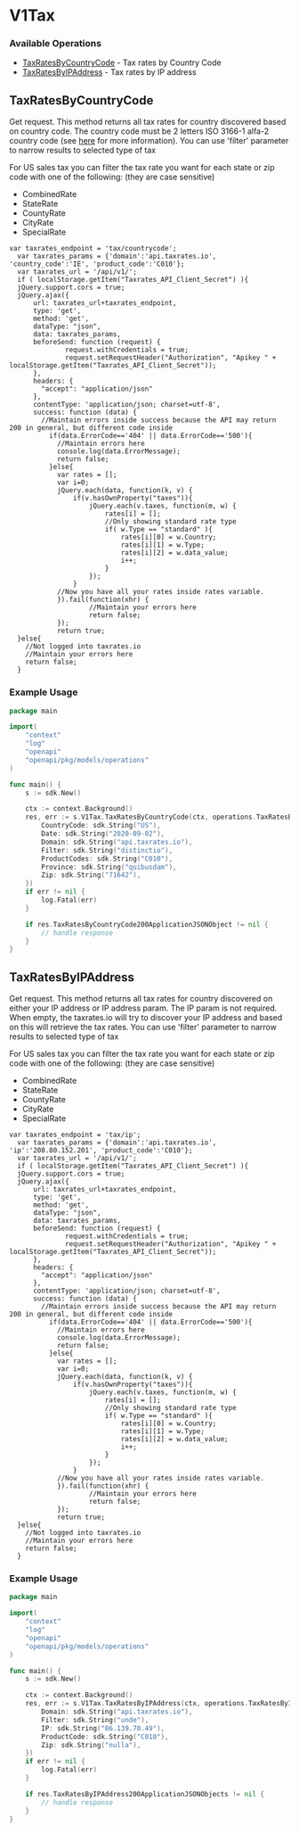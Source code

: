 # V1Tax

### Available Operations

* [TaxRatesByCountryCode](#taxratesbycountrycode) - Tax rates by Country Code
* [TaxRatesByIPAddress](#taxratesbyipaddress) - Tax rates by IP address

## TaxRatesByCountryCode

Get request. This method returns all tax rates for country discovered based on country code. The country code must be 2 letters ISO 3166-1 alfa-2 country code (see <a href="https://en.wikipedia.org/wiki/List_of_ISO_3166_country_codes">here</a> for more information). You can use 'filter' parameter to narrow results to selected type of tax
<p>For US sales tax you can filter the tax rate you want for each state or zip code with one of the following: (they are case sensitive)</p>
<ul>
  <li>CombinedRate</li>
  <li>StateRate</li>
  <li>CountyRate</li>
  <li>CityRate</li>
  <li>SpecialRate</li>
</ul>
<pre><code class="js">var taxrates_endpoint = 'tax/countrycode';
  var taxrates_params = {'domain':'api.taxrates.io', 'country_code':'IE', 'product_code':'C010'};
  var taxrates_url = '/api/v1/';
  if ( localStorage.getItem("Taxrates_API_Client_Secret") ){
  jQuery.support.cors = true;
  jQuery.ajax({
      url: taxrates_url+taxrates_endpoint,
      type: 'get',
      method: 'get',
      dataType: "json",
      data: taxrates_params,
      beforeSend: function (request) {
              request.withCredentials = true;
              request.setRequestHeader("Authorization", "Apikey " + localStorage.getItem("Taxrates_API_Client_Secret"));
      },
      headers: {
        "accept": "application/json"
      },
      contentType: 'application/json; charset=utf-8',
      success: function (data) {
        //Maintain errors inside success because the API may return 200 in general, but different code inside
          if(data.ErrorCode=='404' || data.ErrorCode=='500'){
            //Maintain errors here
            console.log(data.ErrorMessage);
            return false;
          }else{
            var rates = [];
            var i=0;
            jQuery.each(data, function(k, v) {
                if(v.hasOwnProperty("taxes")){
                    jQuery.each(v.taxes, function(m, w) {
                        rates[i] = [];
                        //Only showing standard rate type
                        if( w.Type == "standard" ){
                            rates[i][0] = w.Country;
                            rates[i][1] = w.Type;
                            rates[i][2] = w.data_value;
                            i++;
                        }
                    });
                }
            //Now you have all your rates inside rates variable.
            }).fail(function(xhr) {
                    //Maintain your errors here
                    return false;
            });
            return true;
  }else{
    //Not logged into taxrates.io
    //Maintain your errors here
    return false;
  }</code></pre>


### Example Usage

```go
package main

import(
	"context"
	"log"
	"openapi"
	"openapi/pkg/models/operations"
)

func main() {
    s := sdk.New()

    ctx := context.Background()
    res, err := s.V1Tax.TaxRatesByCountryCode(ctx, operations.TaxRatesByCountryCodeRequest{
        CountryCode: sdk.String("US"),
        Date: sdk.String("2020-09-02"),
        Domain: sdk.String("api.taxrates.io"),
        Filter: sdk.String("distinctio"),
        ProductCodes: sdk.String("C010"),
        Province: sdk.String("quibusdam"),
        Zip: sdk.String("71642"),
    })
    if err != nil {
        log.Fatal(err)
    }

    if res.TaxRatesByCountryCode200ApplicationJSONObject != nil {
        // handle response
    }
}
```

## TaxRatesByIPAddress

Get request. This method returns all tax rates for country discovered on either your IP address or IP address param. The IP param is not required. When empty, the taxrates.io will try to discover your IP address and based on this will retrieve the tax rates. You can use 'filter' parameter to narrow results to selected type of tax
<p>For US sales tax you can filter the tax rate you want for each state or zip code with one of the following: (they are case sensitive)</p>
<ul>
  <li>CombinedRate</li>
  <li>StateRate</li>
  <li>CountyRate</li>
  <li>CityRate</li>
  <li>SpecialRate</li>
</ul>
<pre><code class="js">var taxrates_endpoint = 'tax/ip';
  var taxrates_params = {'domain':'api.taxrates.io', 'ip':'208.80.152.201', 'product_code':'C010'};
  var taxrates_url = '/api/v1/';
  if ( localStorage.getItem("Taxrates_API_Client_Secret") ){
  jQuery.support.cors = true;
  jQuery.ajax({
      url: taxrates_url+taxrates_endpoint,
      type: 'get',
      method: 'get',
      dataType: "json",
      data: taxrates_params,
      beforeSend: function (request) {
              request.withCredentials = true;
              request.setRequestHeader("Authorization", "Apikey " + localStorage.getItem("Taxrates_API_Client_Secret"));
      },
      headers: {
        "accept": "application/json"
      },
      contentType: 'application/json; charset=utf-8',
      success: function (data) {
        //Maintain errors inside success because the API may return 200 in general, but different code inside
          if(data.ErrorCode=='404' || data.ErrorCode=='500'){
            //Maintain errors here
            console.log(data.ErrorMessage);
            return false;
          }else{
            var rates = [];
            var i=0;
            jQuery.each(data, function(k, v) {
                if(v.hasOwnProperty("taxes")){
                    jQuery.each(v.taxes, function(m, w) {
                        rates[i] = [];
                        //Only showing standard rate type
                        if( w.Type == "standard" ){
                            rates[i][0] = w.Country;
                            rates[i][1] = w.Type;
                            rates[i][2] = w.data_value;
                            i++;
                        }
                    });
                }
            //Now you have all your rates inside rates variable.
            }).fail(function(xhr) {
                    //Maintain your errors here
                    return false;
            });
            return true;
  }else{
    //Not logged into taxrates.io
    //Maintain your errors here
    return false;
  }</code></pre>


### Example Usage

```go
package main

import(
	"context"
	"log"
	"openapi"
	"openapi/pkg/models/operations"
)

func main() {
    s := sdk.New()

    ctx := context.Background()
    res, err := s.V1Tax.TaxRatesByIPAddress(ctx, operations.TaxRatesByIPAddressRequest{
        Domain: sdk.String("api.taxrates.io"),
        Filter: sdk.String("unde"),
        IP: sdk.String("86.139.70.49"),
        ProductCode: sdk.String("C010"),
        Zip: sdk.String("nulla"),
    })
    if err != nil {
        log.Fatal(err)
    }

    if res.TaxRatesByIPAddress200ApplicationJSONObjects != nil {
        // handle response
    }
}
```
